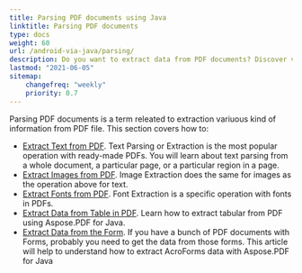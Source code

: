 ```yaml
---
title: Parsing PDF documents using Java
linktitle: Parsing PDF documents
type: docs
weight: 60
url: /android-via-java/parsing/
description: Do you want to extract data from PDF documents? Discover various PDF data extraction methods with Aspose.PDF for .NET.
lastmod: "2021-06-05"
sitemap:
    changefreq: "weekly"
    priority: 0.7
---
```


Parsing PDF documents is a term releated to extraction variuous kind of information from PDF file. This section covers how to:

- [Extract Text from PDF](/pdf/java/extract-text-from-pdf/). Text Parsing or Extraction is the most popular operation with ready-made PDFs. You will learn about text parsing from a whole document, a particular page, or a particular region in a page.
- [Extract Images from PDF](/pdf/java/extract-images-from-the-pdf-file/). Image Extraction does the same for images as the operation above for text.
- [Extract Fonts from PDF](/pdf/java/extract-fonts-from-pdf/). Font Extraction is a specific operation with fonts in PDFs.
- [Extract Data from Table in PDF](/pdf/java/extract-data/). Learn how to extract tabular from PDF using Aspose.PDF for Java.
- [Extract Data from the Form](/pdf/java/extract-data-from-acroform/). If you have a bunch of PDF documents with Forms, probably you need to get the data from those forms. This article will help to understand how to extract AcroForms data with Aspose.PDF for Java
